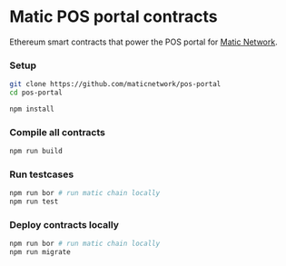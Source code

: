 # Matic POS portal contracts

Ethereum smart contracts that power the POS portal for [Matic Network](https://matic.network).

### Setup

```bash
git clone https://github.com/maticnetwork/pos-portal
cd pos-portal

npm install
```

### Compile all contracts

```bash
npm run build
```

### Run testcases

```bash
npm run bor # run matic chain locally
npm run test
```

### Deploy contracts locally

```bash
npm run bor # run matic chain locally
npm run migrate
```

